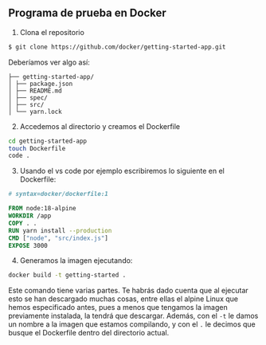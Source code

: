 ## Programa de prueba en Docker

1. Clona el repositorio
```bash
$ git clone https://github.com/docker/getting-started-app.git
```
Deberíamos ver algo así:
```
├── getting-started-app/
│ ├── package.json
│ ├── README.md
│ ├── spec/
│ ├── src/
│ └── yarn.lock
```
2. Accedemos al directorio y creamos el Dockerfile
```bash
cd getting-started-app
touch Dockerfile
code .
```
3. Usando el vs code por ejemplo escribiremos lo siguiente en el Dockerfile:
```dockerfile
# syntax=docker/dockerfile:1

FROM node:18-alpine
WORKDIR /app
COPY . .
RUN yarn install --production
CMD ["node", "src/index.js"]
EXPOSE 3000
```
4. Generamos la imagen ejecutando:
```bash
docker build -t getting-started .
```
Este comando tiene varias partes. Te habrás dado cuenta que al ejecutar esto se han descargado muchas cosas, entre ellas el alpine Linux que hemos especificado antes, pues a menos que tengamos la imagen previamente instalada, la tendrá que descargar. Además, con el ```-t``` le damos un nombre a la imagen que estamos compilando, y con el ```.``` le decimos que busque el Dockerfile dentro del directorio actual. 